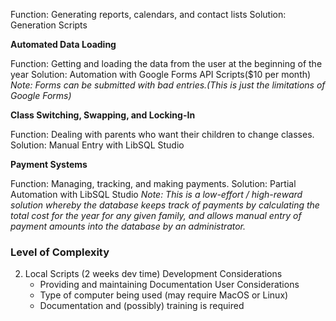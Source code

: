 Function: Generating reports, calendars, and contact lists
Solution: Generation Scripts

**Automated Data Loading** 

Function: Getting and loading the data from the user at the beginning of the year
Solution: Automation with Google Forms API Scripts($10 per month)
	_Note: Forms can be submitted with bad entries.(This is just the limitations of Google Forms)_

**Class Switching, Swapping, and Locking-In**

Function: Dealing with parents who want their children to change classes.
Solution: Manual Entry with LibSQL Studio
			
**Payment Systems**

Function: Managing, tracking, and making payments.
Solution: Partial Automation with LibSQL Studio
_Note: This is a low-effort / high-reward solution whereby the database *keeps track* of payments by calculating the total cost for the year for any given family, and allows manual entry of payment amounts into the database by an administrator._
### Level of Complexity
2. Local Scripts (2 weeks dev time)
	Development Considerations
	- Providing and maintaining Documentation 
	User Considerations
	- Type of computer being used (may require MacOS or Linux)
	- Documentation and (possibly) training is required